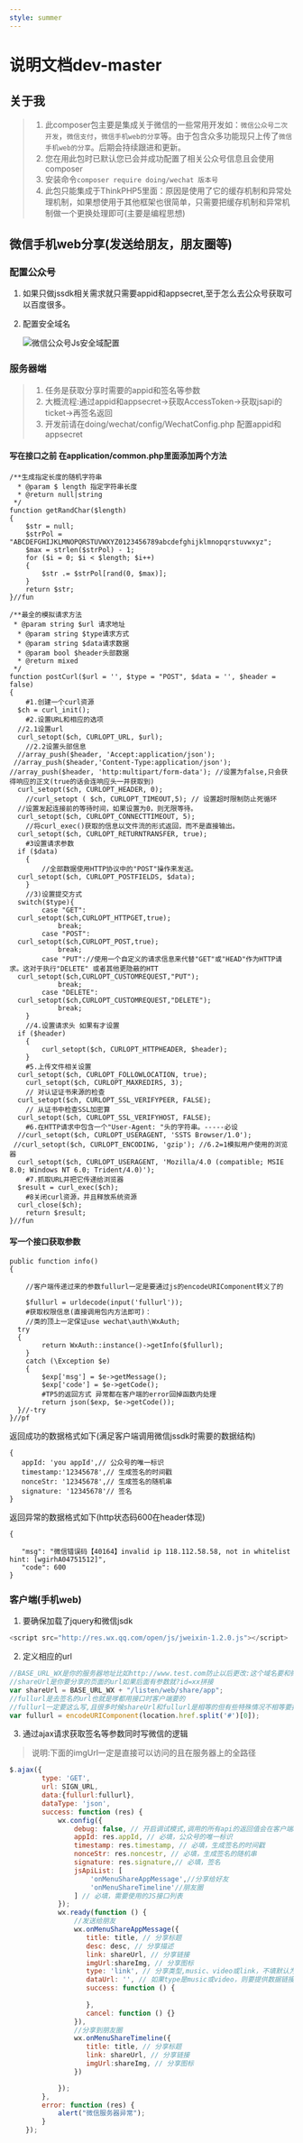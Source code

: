 ```yaml
---
style: summer
---
```

# 说明文档dev-master
## 关于我
> 1. 此composer包主要是集成关于微信的一些常用开发如：`微信公众号二次开发`，`微信支付`，`微信手机web的分享`等。由于包含众多功能现只上传了`微信手机web的分享`。后期会持续跟进和更新。
> 2. 您在用此包时已默认您已会并成功配置了相关公众号信息且会使用composer
> 3. 安装命令`composer require doing/wechat 版本号`
> 4. 此包只能集成于ThinkPHP5里面：原因是使用了它的缓存机制和异常处理机制，如果想使用于其他框架也很简单，只需要把缓存机制和异常机制做一个更换处理即可(主要是编程思想)

## 微信手机web分享(发送给朋友，朋友圈等)
### 配置公众号
1. 如果只做jssdk相关需求就只需要appid和appsecret,至于怎么去公众号获取可以百度很多。
2. 配置安全域名

   ![微信公众号Js安全域配置](https://s1.ax1x.com/2018/03/28/9XGFXR.png)
### 服务器端
> 1. 任务是获取分享时需要的appid和签名等参数
> 2. 大概流程:通过appid和appsecret->获取AccessToken->获取jsapi的ticket->再签名返回
> 3. 开发前请在doing/wechat/config/WechatConfig.php 配置appid和appsecret

#### 写在接口之前 在application/common.php里面添加两个方法
```
/**生成指定长度的随机字符串
  * @param $ length 指定字符串长度
  * @return null|string
 */ 
function getRandChar($length)
{
    $str = null;
    $strPol = "ABCDEFGHIJKLMNOPQRSTUVWXYZ0123456789abcdefghijklmnopqrstuvwxyz";
    $max = strlen($strPol) - 1;
    for ($i = 0; $i < $length; $i++)
    {
        $str .= $strPol[rand(0, $max)];
    }
    return $str;
}//fun

/**最全的模拟请求方法
 * @param string $url 请求地址
  * @param string $type请求方式
  * @param string $data请求数据
  * @param bool $header头部数据
  * @return mixed
 */ 
function postCurl($url = '', $type = "POST", $data = '', $header = false)
{
    #1.创建一个curl资源
  $ch = curl_init();
    #2.设置URL和相应的选项
  //2.1设置url
  curl_setopt($ch, CURLOPT_URL, $url);
    //2.2设置头部信息
  //array_push($header, 'Accept:application/json');
 //array_push($header,'Content-Type:application/json'); //array_push($header, 'http:multipart/form-data'); //设置为false,只会获得响应的正文(true的话会连响应头一并获取到)
  curl_setopt($ch, CURLOPT_HEADER, 0);
    //curl_setopt ( $ch, CURLOPT_TIMEOUT,5); // 设置超时限制防止死循环
  //设置发起连接前的等待时间，如果设置为0，则无限等待。
  curl_setopt($ch, CURLOPT_CONNECTTIMEOUT, 5);
    //将curl_exec()获取的信息以文件流的形式返回，而不是直接输出。
  curl_setopt($ch, CURLOPT_RETURNTRANSFER, true);
    #3设置请求参数
  if ($data)
    {
        //全部数据使用HTTP协议中的"POST"操作来发送。
  curl_setopt($ch, CURLOPT_POSTFIELDS, $data);
    }
    //3)设置提交方式
  switch($type){
        case "GET":
  curl_setopt($ch,CURLOPT_HTTPGET,true);
            break;
        case "POST":
  curl_setopt($ch,CURLOPT_POST,true);
            break;
        case "PUT"://使用一个自定义的请求信息来代替"GET"或"HEAD"作为HTTP请求。这对于执行"DELETE" 或者其他更隐蔽的HTT
  curl_setopt($ch,CURLOPT_CUSTOMREQUEST,"PUT");
            break;
        case "DELETE":
  curl_setopt($ch,CURLOPT_CUSTOMREQUEST,"DELETE");
            break;
    }
    //4.设置请求头 如果有才设置
  if ($header)
    {
        curl_setopt($ch, CURLOPT_HTTPHEADER, $header);
    }
    #5.上传文件相关设置
  curl_setopt($ch, CURLOPT_FOLLOWLOCATION, true);
    curl_setopt($ch, CURLOPT_MAXREDIRS, 3);
    // 对认证证书来源的检查
  curl_setopt($ch, CURLOPT_SSL_VERIFYPEER, FALSE);
    // 从证书中检查SSL加密算
  curl_setopt($ch, CURLOPT_SSL_VERIFYHOST, FALSE);
    #6.在HTTP请求中包含一个"User-Agent: "头的字符串。-----必设
  //curl_setopt($ch, CURLOPT_USERAGENT, 'SSTS Browser/1.0');
 //curl_setopt($ch, CURLOPT_ENCODING, 'gzip'); //6.2=1模拟用户使用的浏览器
  curl_setopt($ch, CURLOPT_USERAGENT, 'Mozilla/4.0 (compatible; MSIE 8.0; Windows NT 6.0; Trident/4.0)');
    #7.抓取URL并把它传递给浏览器
  $result = curl_exec($ch);
    #8关闭curl资源，并且释放系统资源
  curl_close($ch);
    return $result;
}//fun

```

#### 写一个接口获取参数
```
public function info()
{
  
    //客户端传递过来的参数fullurl一定是要通过js的encodeURIComponent转义了的

    $fullurl = urldecode(input('fullurl'));
    #获取权限信息(直接调用包内方法即可)：
    //类的顶上一定保证use wechat\auth\WxAuth;
  try
  {
        return WxAuth::instance()->getInfo($fullurl);
    }
    catch (\Exception $e)
    {
        $exp['msg'] = $e->getMessage();
        $exp['code'] = $e->getCode();
        #TP5的返回方式 异常都在客户端的error回掉函数内处理
        return json($exp, $e->getCode());
  }//-try
}//pf
```
返回成功的数据格式如下(满足客户端调用微信jssdk时需要的数据结构)
```
{
   appId: 'you appId',// 公众号的唯一标识
   timestamp:'12345678',// 生成签名的时间戳
   nonceStr: '12345678',// 生成签名的随机串
   signature: '12345678'// 签名
}
```
返回异常的数据格式如下(http状态码600在header体现)
```
{

   "msg": "微信错误码【40164】invalid ip 118.112.58.58, not in whitelist hint: [wgirhA04751512]",
   "code": 600
}
```


### 客户端(手机web)
1. 要确保加载了jquery和微信jsdk

```javascript
<script src="http://res.wx.qq.com/open/js/jweixin-1.2.0.js"></script>
```

2. 定义相应的url

```javascript
//BASE_URL_WX是你的服务器地址比如http://www.test.com防止以后更改:这个域名要和微信公众号配置的JS安全域名保持一致
//shareUrl是你要分享的页面的url如果后面有参数就?id=xx拼接
var shareUrl = BASE_URL_WX + "/listen/web/share/app";
//fullurl是去签名的url也就是嗲都用接口时客户端要的
//fullurl一定要这么写,且很多时候shareUrl和fullurl是相等的但有些特殊情况不相等要报错:这个问题调试了一天得出的结论
var fullurl = encodeURIComponent(location.href.split('#')[0]);
```
3. 通过ajax请求获取签名等参数同时写微信的逻辑  
> 说明:下面的imgUrl一定是直接可以访问的且在服务器上的全路径
```javascript
$.ajax({
        type: 'GET',
        url: SIGN_URL,
        data:{fullurl:fullurl},
        dataType: 'json',
        success: function (res) {
            wx.config({
                debug: false, // 开启调试模式,调用的所有api的返回值会在客户端alert出来，若要查看传入的参数，可以在pc端打开，参数信息会通过log打出，仅在pc端时才会打印。
                appId: res.appId, // 必填，公众号的唯一标识
                timestamp: res.timestamp, // 必填，生成签名的时间戳
                nonceStr: res.noncestr, // 必填，生成签名的随机串
                signature: res.signature,// 必填，签名
                jsApiList: [
                    'onMenuShareAppMessage',//分享给好友
                    'onMenuShareTimeline'//朋友圈
                ] // 必填，需要使用的JS接口列表
            });
            wx.ready(function () {
            	//发送给朋友
                wx.onMenuShareAppMessage({
                   title: title, // 分享标题
                   desc: desc, // 分享描述
                   link: shareUrl, // 分享链接
                   imgUrl:shareImg, // 分享图标
                   type: 'link', // 分享类型,music、video或link，不填默认为link
                   dataUrl: '', // 如果type是music或video，则要提供数据链接，默认为空
                   success: function () {
                    
                   },
                   cancel: function () {}
                }),
				//分享到朋友圈
                wx.onMenuShareTimeline({
                   title: title, // 分享标题
                   link: shareUrl, // 分享链接
                   imgUrl:shareImg, // 分享图标
                })

            });
        },
        error: function (res) {
            alert("微信服务器异常");
        }
    });
```


